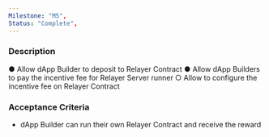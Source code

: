 ```yaml
---
Milestone: "M5",
Status: "Complete",
---
```

<!--lang:en--> 
### Description

● Allow dApp Builder to deposit to Relayer Contract
● Allow dApp Builders to pay the incentive fee for Relayer Server runner
    ○  Allow to configure the incentive fee on Relayer Contract


### Acceptance Criteria

- dApp Builder can run their own Relayer Contract and receive the reward

